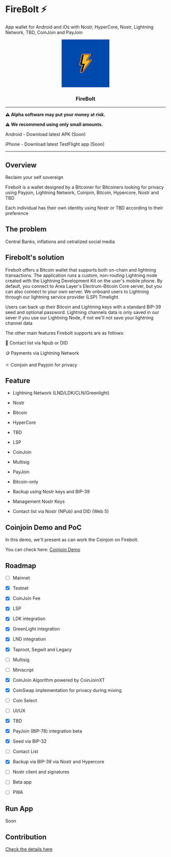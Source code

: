 # FireBolt ⚡

App wallet for Android  and iOs with Nostr, HyperCore, Nostr, Lightning Network, TBD, CoinJoin and PayJoin

<p align="center">
  <a href="https://github.com/AreaLayer/FireBolt" title="AreaLayer">
    <img alt="FireBolt" src="./src/assets/firebolt_logo_readme.png" width="150"></img>
  </a>
</p>

<h3 align="center">FireBolt</h3>


---

**⚠️ Alpha software may put your money at risk.**

**⚠️ We recommend using only small amounts.**

 Android - Download latest APK (Soon)

iPhone - Download latest TestFlight app (Soon)

---
## Overview

Reclaim your self sovereign

Firebolt is a wallet designed by a Bitcoiner for Bitcoiners looking for privacy using Payjoin, Lightning Network, Coinjoin, Bitcoin, Hypercore, Nostr and TBD

Each individual has their own identity using Nostr or TBD according to their preference

## The problem

Central Banks, inflations and cetralized social media

## Firebolt's solution

Firebolt offers a Bitcoin wallet that supports both on-chain and lightning transactions. The application runs a custom, non-routing Lightning node created with the Lightning Development Kit on the user's mobile phone. By default, you connect to Area Layer's Electrum-Bitcoin Core server, but you can also connect to your own server. We onboard users to Lightning through our lightning service provider (LSP) Timelight.

Users can back up their Bitcoin and Lightning keys with a standard BIP-39 seed and optional password. Lightning channels data is only saved in our sever if you use our Lightning Node, if not we'll not save your lightning channel data

The other main features Firebolt supports are as follows:

📱 Contact list via Npub or DID

🪙 Payments via Lightning Network

⚛️ Coinjoin and Payjoin for privacy

## Feature

- Lightning Network (LND/LDK/CLN/Greenlight)

- Nostr

- Bitcoin

- HyperCore 

- TBD

- LSP

- CoinJoin 

- Multisig 

- PayJoin

- Bitcoin-only

- Backup using Nostr keys and BIP-39

- Management Nostr Keys

- Contact list via Nostr (NPub) and DID (Web 5)

## Coinjoin Demo and PoC

In this demo, we'll present as can work the Coinjoin on Firebolt.

You can check here: [Coinjoin Demo](https://github.com/AreaLayer/Coinjoin-PoC-demo)

## Roadmap

- [ ] Mainnet

- [X] Testnet

- [X] CoinJoin Fee

- [x] LSP

- [x] LDK integration 

- [x] GreenLight integration

- [X] LND integration

- [X] Taproot, Segwit and Legacy

- [ ] Multisig

- [ ] Miniscript

- [x] CoinJoin Algorithm powered by CoinJoinXT

- [x] CoinSwap implementation for privacy during mixing

- [ ] Coin Select

- [ ] UI/UX

- [x] TBD 

- [x] PayJoin (BIP-78) integration beta

- [x] Seed via BIP-32

- [ ] Contact List

- [x] Backup via BIP-39 via Nostr and Hypercore

- [ ] Nostr client and signatures 

- [ ] Beta app

- [ ] PWA

## Run App 

Soon

## Contribution

[Check the details here](https://github.com/AreaLayer/FireBolt/blob/main/CONTRIBUTING.md)
